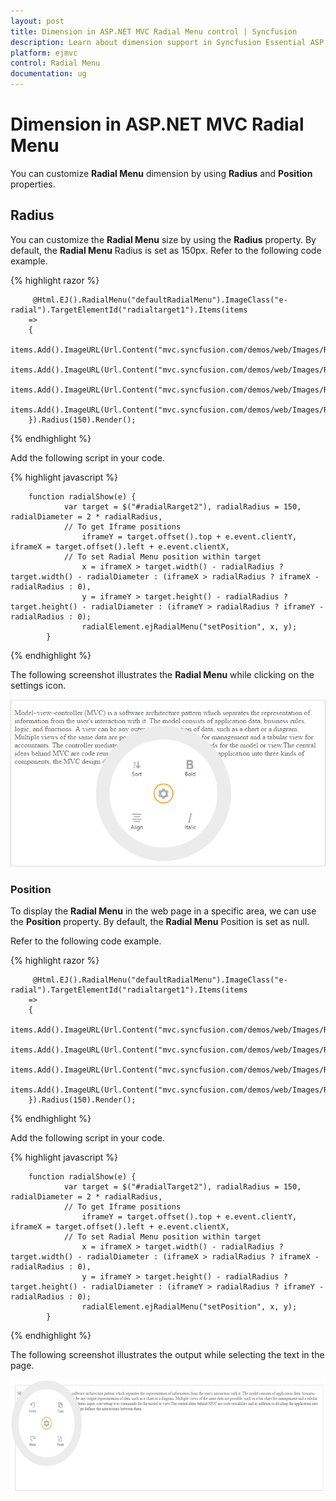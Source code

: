```yaml
---
layout: post
title: Dimension in ASP.NET MVC Radial Menu control | Syncfusion
description: Learn about dimension support in Syncfusion Essential ASP.NET MVC Radial Menu control, its elements and more.
platform: ejmvc
control: Radial Menu
documentation: ug
---
```



# Dimension in ASP.NET MVC Radial Menu

You can customize **Radial Menu** dimension by using **Radius** and **Position** properties.

## Radius

You can customize the **Radial Menu** size by using the **Radius** property. By default, the **Radial Menu** Radius is set as 150px. Refer to the following code example.

{% highlight razor %}

         @Html.EJ().RadialMenu("defaultRadialMenu").ImageClass("e-radial").TargetElementId("radialtarget1").Items(items
        =>
        {
            items.Add().ImageURL(Url.Content("mvc.syncfusion.com/demos/web/Images/RadialMenu/font.png")).Text("Bold");
            items.Add().ImageURL(Url.Content("mvc.syncfusion.com/demos/web/Images/RadialMenu/f1.png")).Text("Italic");
            items.Add().ImageURL(Url.Content("mvc.syncfusion.com/demos/web/Images/RadialMenu/align.png")).Text("Align");
            items.Add().ImageURL(Url.Content("mvc.syncfusion.com/demos/web/Images/RadialMenu/sort.png")).Text("Sort");
        }).Radius(150).Render();           
    
{% endhighlight %}

Add the following script in your code.
    
{% highlight javascript %}

        function radialShow(e) {
                var target = $("#radialRarget2"), radialRadius = 150, radialDiameter = 2 * radialRadius,
                // To get Iframe positions
                    iframeY = target.offset().top + e.event.clientY, iframeX = target.offset().left + e.event.clientX,
                // To set Radial Menu position within target
                    x = iframeX > target.width() - radialRadius ? target.width() - radialDiameter : (iframeX > radialRadius ? iframeX - radialRadius : 0),
                    y = iframeY > target.height() - radialRadius ? target.height() - radialDiameter : (iframeY > radialRadius ? iframeY - radialRadius : 0);
                    radialElement.ejRadialMenu("setPosition", x, y);
            }

{% endhighlight %}

The following screenshot illustrates the **Radial Menu** while clicking on the settings icon.

![](dimension-images\dimension_img2.png)

### Position 

To display the **Radial Menu** in the web page in a specific area, we can use the **Position** property. By default, the **Radial Menu** Position is set as null. 

Refer to the following code example.

{% highlight razor %}

         @Html.EJ().RadialMenu("defaultRadialMenu").ImageClass("e-radial").TargetElementId("radialtarget1").Items(items
        =>
        {
            items.Add().ImageURL(Url.Content("mvc.syncfusion.com/demos/web/Images/RadialMenu/copy.png")).Text("Copy");
            items.Add().ImageURL(Url.Content("mvc.syncfusion.com/demos/web/Images/RadialMenu/paste.png")).Text("Paste");
            items.Add().ImageURL(Url.Content("mvc.syncfusion.com/demos/web/Images/RadialMenu/redo.png")).Text("Redo");
            items.Add().ImageURL(Url.Content("mvc.syncfusion.com/demos/web/Images/RadialMenu/undo.png")).Text("Undo");
        }).Radius(150).Render();           
    
{% endhighlight %}


Add the following script in your code.
    
{% highlight javascript %}

        function radialShow(e) {
                var target = $("#radialTarget2"), radialRadius = 150, radialDiameter = 2 * radialRadius,
                // To get Iframe positions
                    iframeY = target.offset().top + e.event.clientY, iframeX = target.offset().left + e.event.clientX,
                // To set Radial Menu position within target
                    x = iframeX > target.width() - radialRadius ? target.width() - radialDiameter : (iframeX > radialRadius ? iframeX - radialRadius : 0),
                    y = iframeY > target.height() - radialRadius ? target.height() - radialDiameter : (iframeY > radialRadius ? iframeY - radialRadius : 0);
                    radialElement.ejRadialMenu("setPosition", x, y);
            }

{% endhighlight %}



The following screenshot illustrates the output while selecting the text in the page.

![](dimension-images\dimension_img4.png)

